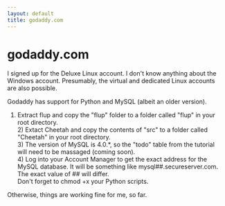 ```yaml
---
layout: default
title: godaddy.com
---
```


# godaddy.com

I signed up for the Deluxe Linux account. I don't know anything about the Windows account. Presumably, the virtual and dedicated Linux accounts are also possible.

Godaddy has support for Python and MySQL (albeit an older version).

1) Extract flup and copy the "flup" folder to a folder called "flup" in your root directory.<br/>2) Extact Cheetah and copy the contents of "src" to a folder called "Cheetah" in your root directory.<br/>3) The version of MySQL is 4.0.*, so the "todo" table from the tutorial will need to be massaged (coming soon).<br/>4) Log into your Account Manager to get the exact address for the MySQL database. It will be something like mysql##.secureserver.com. The exact value of ## will differ.<br/>
Don't forget to chmod +x your Python scripts.  

Otherwise, things are working fine for me, so far.  

